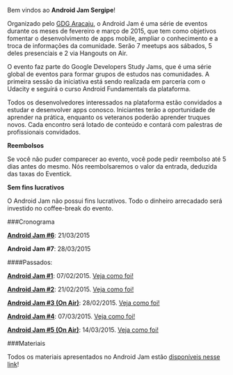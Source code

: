 ﻿Bem vindos ao **Android Jam Sergipe**!

Organizado pelo [GDG Aracaju](http://gdgaracaju.com.br), o Android Jam é uma série de eventos durante os meses de fevereiro e março de 2015, que tem como objetivos fomentar o desenvolvimento de apps mobile, ampliar o conhecimento e a troca de informações da comunidade. Serão 7 meetups aos sábados, 5 deles presenciais e 2 via Hangouts on Air.

O evento faz parte do Google Developers Study Jams, que é uma série global de eventos para formar grupos de estudos nas comunidades. A primeira sessão da iniciativa está sendo realizada em parceria com o Udacity e seguirá o curso Android Fundamentals da plataforma.

Todos os desenvolvedores interessados na plataforma estão convidados a estudar e desenvolver apps conosco. Iniciantes terão a oportunidade de aprender na prática, enquanto os veteranos poderão aprender truques novos. Cada encontro será lotado de conteúdo e contará com palestras de profissionais convidados.

**Reembolsos**

Se você não puder comparecer ao evento, você pode pedir reembolso até 5 dias antes do mesmo. Nós reembolsaremos o valor da entrada, deduzida das taxas do Eventick.

**Sem fins lucrativos** 

O Android Jam não possui fins lucrativos. Todo o dinheiro arrecadado será investido no coffee-break do evento.

###Cronograma

**[Android Jam #6](http://www.eventick.com.br/android-jam-sergipe-6)**: 21/03/2015

**Android Jam #7**: 28/03/2015

####Passados:

**[Android Jam #1](http://eventick.com.br/android-jam-sergipe-1)**: 07/02/2015. [Veja como foi!](https://plus.google.com/events/ci11ur480f52mi3278ge68velnc)

**[Android Jam #2](http://eventick.com.br/android-jam-sergipe-2)**: 21/02/2015. [Veja como foi!](https://plus.google.com/events/c9shkfs58di37je69dtqr96s950)

**[Android Jam #3 (On Air)](https://plus.google.com/events/cro4hqguk26r4dmoggn2oilg34k)**: 28/02/2015. [Veja como foi!](https://plus.google.com/u/0/events/cro4hqguk26r4dmoggn2oilg34k)

**[Android Jam #4](https://plus.google.com/events/c3iigf7oj1v5221evbnaa9k2mug)**: 07/03/2015. [Veja como foi!](https://plus.google.com/events/gallery/c3iigf7oj1v5221evbnaa9k2mug)

**[Android Jam #5 (On Air)](https://plus.google.com/events/ctunca3uoe0jhhmdcapl1je9em0)**: 14/03/2015. [Veja como foi!](https://plus.google.com/events/gallery/ctunca3uoe0jhhmdcapl1je9em0)

###Materiais

Todos os materiais apresentados no Android Jam estão [disponíveis nesse link](http://goo.gl/kuLXlQ)!
